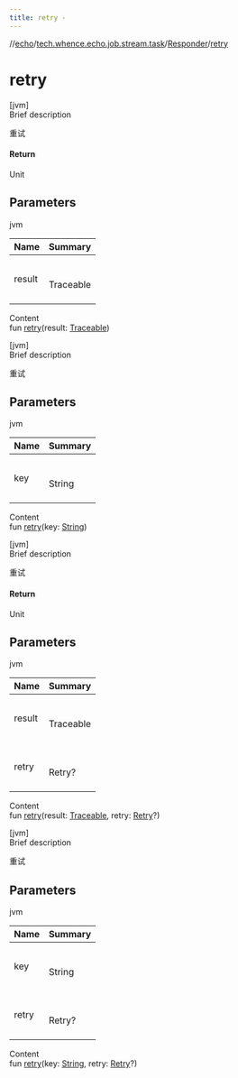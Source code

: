 ```yaml
---
title: retry -
---
```

//[echo](../../index.md)/[tech.whence.echo.job.stream.task](../index.md)/[Responder](index.md)/[retry](retry.md)



# retry  
[jvm]  
Brief description  


重试



#### Return  


Unit



## Parameters  
  
jvm  
  
|  Name|  Summary| 
|---|---|
| result| <br><br>Traceable<br><br>
  
  
Content  
fun [retry](retry.md)(result: [Traceable](../../tech.whence.echo.job/-traceable/index.md))  


[jvm]  
Brief description  


重试



## Parameters  
  
jvm  
  
|  Name|  Summary| 
|---|---|
| key| <br><br>String<br><br>
  
  
Content  
fun [retry](retry.md)(key: [String](https://kotlinlang.org/api/latest/jvm/stdlib/kotlin/-string/index.html))  


[jvm]  
Brief description  


重试



#### Return  


Unit



## Parameters  
  
jvm  
  
|  Name|  Summary| 
|---|---|
| result| <br><br>Traceable<br><br>
| retry| <br><br>Retry?<br><br>
  
  
Content  
fun [retry](retry.md)(result: [Traceable](../../tech.whence.echo.job/-traceable/index.md), retry: [Retry](../../tech.whence.echo.retry/-retry/index.md)?)  


[jvm]  
Brief description  


重试



## Parameters  
  
jvm  
  
|  Name|  Summary| 
|---|---|
| key| <br><br>String<br><br>
| retry| <br><br>Retry?<br><br>
  
  
Content  
fun [retry](retry.md)(key: [String](https://kotlinlang.org/api/latest/jvm/stdlib/kotlin/-string/index.html), retry: [Retry](../../tech.whence.echo.retry/-retry/index.md)?)  



